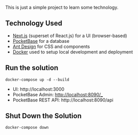 This is just a simple project to learn some technology.

## Technology Used

- [Next.js](https://nextjs.org) (superset of React.js) for a UI (browser-based)
- [PocketBase](https://pocketbase.io) for a database
- [Ant Design](https://ant.design/components/overview/) for CSS and components
- [Docker](https://www.docker.com) used to setup local development and deployment

## Run the solution

```shell
docker-compose up -d --build
```

- UI: http://localhost:3000
- PocketBase Admin: [http://localhost:8090/_](http://localhost:8090/_)
- PocketBase REST API: http://localhost:8090/api

## Shut Down the Solution

```shell
docker-compose down
```